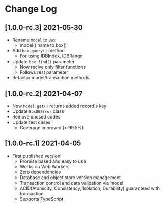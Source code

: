 # Change Log

## [1.0.0-rc.3] 2021-05-30

- Rename `Model` to `Box`
  - model() name to box()
- Add `box.query()` method
  - For using IDBIndex, IDBRange
- Update `box.find()` parameter
  - Now recive only filter functions
  - Follows rest parameter
- Refactor model/transaction methods

## [1.0.0-rc.2] 2021-04-07

- Now `Model.get()` returns added record's key
- Update `BoxDBError` class
- Remove unused codes
- Update test cases
  - Coverage improved (> 99.5%)

## [1.0.0-rc.1] 2021-04-05

- First published version!
  - Promise based and easy to use
  - Works on Web Workers
  - Zero dependencies
  - Database and object store version management
  - Transaction control and data validation via model
  - ACID(Atomicity, Consistency, Isolation, Durability) guaranteed with transaction
  - Supports TypeScript
